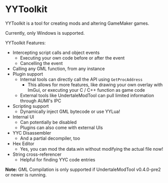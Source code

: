 # YYToolkit
YYToolkit is a tool for creating mods and altering GameMaker games.

Currently, only Windows is supported.

YYToolkit Features:
- Intercepting script calls and object events
  - Executing your own code before or after the event
  - Cancelling the event
- Calling any GML function, from any instance
- Plugin support
  - Internal tools can directly call the API using ``GetProcAddress``
    - This allows for more features, like drawing your own overlay with ImGui, or executing your C / C++ function as game code
  - External tools like UndertaleModTool can pull limited information through AUMI's IPC
- Scripting support
  - Dynamically inject GML bytecode or use YYLua!
- Internal UI
  - Can potentially be disabled
  - Plugins can also come with external UIs
- YYC Disassembler
  - And a partial decompiler, too
- Hex Editor
  - Yes, you can mod the data.win without modifying the actual file now!
- String cross-referencer
  - Helpful for finding YYC code entries

**Note:** GML Compilation is only supported if UndertaleModTool v0.4.0-pre2 or newer is running.

